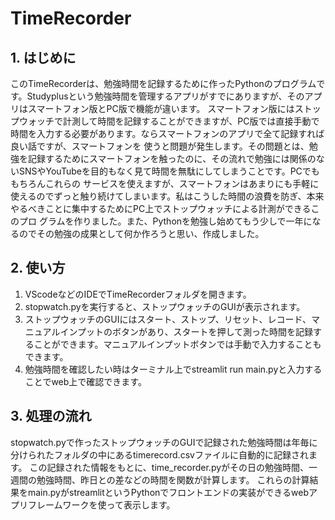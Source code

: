 # TimeRecorder
## 1. はじめに
このTimeRecorderは、勉強時間を記録するために作ったPythonのプログラムです。Studyplusという勉強時間を管理するアプリがすでにありますが、そのアプリはスマートフォン版とPC版で機能が違います。
スマートフォン版にはストップウォッチで計測して時間を記録することができますが、PC版では直接手動で時間を入力する必要があります。ならスマートフォンのアプリで全て記録すれば良い話ですが、スマートフォンを
使うと問題が発生します。その問題とは、勉強を記録するためにスマートフォンを触ったのに、その流れで勉強には関係のないSNSやYouTubeを目的もなく見て時間を無駄にしてしまうことです。PCでももちろんこれらの
サービスを使えますが、スマートフォンはあまりにも手軽に使えるのでずっと触り続けてしまいます。私はこうした時間の浪費を防ぎ、本来やるべきことに集中するためにPC上でストップウォッチによる計測ができるこのプロ
グラムを作りました。また、Pythonを勉強し始めてもう少しで一年になるのでその勉強の成果として何か作ろうと思い、作成しました。

## 2. 使い方
1. VScodeなどのIDEでTimeRecorderフォルダを開きます。
2. stopwatch.pyを実行すると、ストップウォッチのGUIが表示されます。
3. ストップウォッチのGUIにはスタート、ストップ、リセット、レコード、マニュアルインプットのボタンがあり、スタートを押して測った時間を記録することができます。マニュアルインプットボタンでは手動で入力することもできます。
4. 勉強時間を確認したい時はターミナル上でstreamlit run main.pyと入力することでweb上で確認できます。

## 3. 処理の流れ
stopwatch.pyで作ったストップウォッチのGUIで記録された勉強時間は年毎に分けられたフォルダの中にあるtimerecord.csvファイルに自動的に記録されます。
この記録された情報をもとに、time_recorder.pyがその日の勉強時間、一週間の勉強時間、昨日との差などの時間を関数が計算します。
これらの計算結果をmain.pyがstreamlitというPythonでフロントエンドの実装ができるwebアプリフレームワークを使って表示します。
